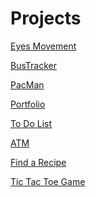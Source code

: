 # Projects
<a href="https://prevar.github.io/SHAREDprojects/GitPortfolio/eyemovement">Eyes Movement</a>

<a href="https://prevar.github.io/SHAREDprojects/GitPortfolio/bustracker">BusTracker</a>

<a href="https://prevar.github.io/SHAREDprojects/GitPortfolio/pacman/pacman.html">PacMan</a>

<a href="https://prevar.github.io/SHAREDprojects/GitPortfolio/portfolio/website">Portfolio</a>

<a href="https://prevar.github.io/SHAREDprojects/GitPortfolio/todo">To Do List</a>

<a href="https://prevar.github.io/SHAREDprojects/GitPortfolio/atm2/standalone.html">ATM</a>

<a href="https://prevar.github.io/SHAREDprojects/GitPortfolio/fetchRecipe/standalone.html">Find a Recipe</a>

<a href="https://prevar.github.io/SHAREDprojects/GitPortfolio/tictactoe/standalone.html">Tic Tac Toe Game </a>


